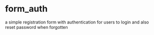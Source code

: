 # form_auth
 a simple registration form with authentication for users to login and also reset password when forgotten
